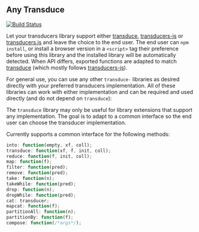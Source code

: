 ## Any Transduce
[![Build Status](https://secure.travis-ci.org/transduce/any-transduce.svg)](http://travis-ci.org/transduce/any-transduce)

Let your transducers library support either [transduce][0], [transducers-js][1] or [transducers.js][2] and leave the choice to the end user. The end user can `npm install`, or install a browser version in a `<script>` tag their preference before using this library and the  installed library will be automatically detected.  When API differs, exported functions are adapted to match [transduce][0] (which mostly follows [transducers-js][1]).

For general use, you can use any other `transduce-` libraries as desired directly with your preferred transducers implementation. All of these libraries can work with either implementation and can be required and used directly (and do not depend on `transduce`):

The `transduce` library may only be useful for library extensions that support any implementation. The goal is to adapt to a common interface so the end user can choose the transducer implementation.

Currently supports a common interface for the following methods:

```javascript
into: function(empty, xf, coll);
transduce: function(xf, f, init, coll);
reduce: function(f, init, coll);
map: function(f);
filter: function(pred);
remove: function(pred);
take: function(n);
takeWhile: function(pred);
drop: function(n);
dropWhile: function(pred);
cat: transducer;
mapcat: function(f);
partitionAll: function(n);
partitionBy: function(f);
compose: function(/*args*/);
```

[0]: https://github.com/transduce/transduce
[1]: https://github.com/cognitect-labs/transducers-js
[2]: https://github.com/jlongster/transducers.js
